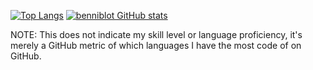 [![Top Langs](https://github-readme-stats.vercel.app/api/top-langs/?username=benniblot&layout=compact)](https://github.com/anuraghazra/github-readme-stats) [![benniblot GitHub stats](https://github-readme-stats.vercel.app/api?username=benniblot)](https://github.com/anuraghazra/github-readme-stats)

NOTE: This does not indicate my skill level or language proficiency, it's merely a GitHub metric of which languages I have the most code of on GitHub.
